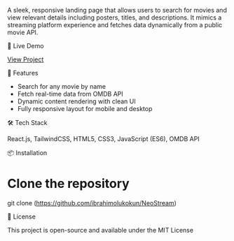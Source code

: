 A sleek, responsive landing page that allows users to search for movies and view relevant details including posters, titles, and descriptions. It mimics a streaming platform experience and fetches data dynamically from a public movie API.

🔗 Live Demo

[View Project](https://neo-stream.vercel.app/)


🚀 Features

- Search for any movie by name  
- Fetch real-time data from OMDB API  
- Dynamic content rendering with clean UI
- Fully responsive layout for mobile and desktop



🛠 Tech Stack

React.js, TailwindCSS, HTML5, CSS3, JavaScript (ES6), OMDB API


📦 Installation

# Clone the repository
git clone (https://github.com/ibrahimolukokun/NeoStream)

📄 License

This project is open-source and available under the MIT License
